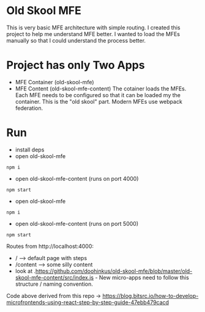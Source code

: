 # Old Skool MFE

This is very basic MFE architecture with simple routing.
I created this project to help me understand MFE better. I wanted to load the MFEs manually so that I could understand the process better.

# Project has only Two Apps

- MFE Container (old-skool-mfe)
- MFE Content (old-skool-mfe-content)
  The cotainer loads the MFEs. Each MFE needs to be configured so that it can be loaded my the container. This is the "old skool" part. Modern MFEs use webpack federation.

# Run

- install deps
- open old-skool-mfe

```
npm i
```

- open old-skool-mfe-content (runs on port 4000)

```
npm start
```

- open old-skool-mfe

```
npm i
```

- open old-skool-mfe-content (runs on port 5000)

```
npm start
```

Routes from http://localhost:4000:

- / --> default page with steps
- /content --> some silly content
- look at .https://github.com/doohinkus/old-skool-mfe/blob/master/old-skool-mfe-content/src/index.js - New micro-apps need to follow this structure / naming convention.

Code above derived from this repo -> https://blog.bitsrc.io/how-to-develop-microfrontends-using-react-step-by-step-guide-47ebb479cacd
